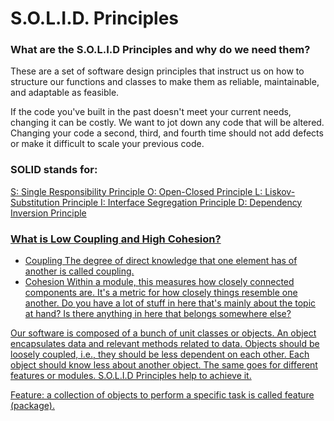 # S.O.L.I.D. Principles

### What are the S.O.L.I.D Principles and why do we need them?
These are a set of software design principles that instruct us on how to structure our functions and classes to make them as reliable, maintainable, and adaptable as feasible.

If the code you've built in the past doesn't meet your current needs, changing it can be costly. We want to jot down any code that will be altered. Changing your code a second, third, and fourth time should not add defects or make it difficult to scale your previous code.

### SOLID stands for:
<a href="https://github.com/Robert1802/CSharp-SOLID/tree/master/1_S_Single_Responsibility_Principle">S: Single Responsibility Principle
<a href="https://github.com/Robert1802/CSharp-SOLID/tree/master/2_O_Open_Closed_Principle">O: Open-Closed Principle
<a href="https://github.com/Robert1802/CSharp-SOLID/tree/master/3_L_Liskov_Substitution_Principle">L: Liskov-Substitution Principle
<a href="https://github.com/Robert1802/CSharp-SOLID/tree/master/4_I_Interface_Segregation_Principle">I: Interface Segregation Principle
<a href="https://github.com/Robert1802/CSharp-SOLID/tree/master/5_D_Dependency_Inversion_Principle">D: Dependency Inversion Principle

### What is Low Coupling and High Cohesion?
*  Coupling
The degree of direct knowledge that one element has of another is called coupling.
* Cohesion
Within a module, this measures how closely connected components are. It's a metric for how closely things resemble one another. Do you have a lot of stuff in here that's mainly about the topic at hand? Is there anything in here that belongs somewhere else?

Our software is composed of a bunch of unit classes or objects. An object encapsulates data and relevant methods related to data. Objects should be loosely coupled, i.e., they should be less dependent on each other. Each object should know less about another object. The same goes for different features or modules. S.O.L.I.D Principles help to achieve it.

Feature: a collection of objects to perform a specific task is called feature (package).